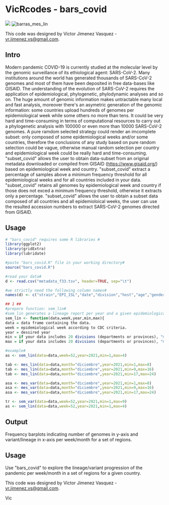 # VicRcodes - bars_covid

![](https://onlinelibrary.wiley.com/doi/10.1002/jmv.27261)
![barras_mes_lin](https://user-images.githubusercontent.com/89874227/150564002-35038c3f-f643-4194-863b-bc598fb6f363.jpg)

This code was designed by Victor Jimenez Vasquez - vr.jimenez.vs@gmail.com.
## Intro
Modern pandemic COVID-19 is currently studied at the molecular level by the genomic surveillance of its ethiological agent: SARS-CoV-2. Many institutions around the world has generated thousands of SARS-CoV-2 genomes and most of them have been deposited in free data-bases like GISAID. The understanding of the evolution of SARS-CoV-2 requires the application of epidemiological, phylogenetic, phylodynamic analyses and so on. The huge amount of genomic information makes untractable many local and fast analysis, moreover there's an asymetric generation of the genomic information: some countries upload hundreds of genomes per epidemiological week while some others no more than tens. It could be very hard and time-consuming in terms of computational resources to carry out a phylogenetic analysis with 100000 or even more than 10000 SARS-CoV-2 genomes. A pure ramdom selected strategy could render an imcomplete subset: only composed of some epidemiological weeks and/or some countries, therefore the conclusions of any study based on pure random selection could be vague, otherwise manual random selection per country and epidemiological week could be really hard and time-consuming. 
"subset_covid" allows the user to obtain data-subset from an original metadata downloaded or compiled from GISAID (https://www.gisaid.org/) based on epidemiological week and country. "subset_covid" extract a percentage of samples above a minimum frequency threshold for all epidemiological weeks and for all countries included in your data. "subset_covid" retains all genomes by epidemiological week and country if those does not exced a minimum frequency threshold, otherwise it extracts only a percentage. "subset_covid" allows the user to obtain a subset data composed of all countries and all epidemioloical weeks, the user can use the resulted accession numbers to extract SARS-CoV-2 genomes directed from GISAID.

## Usage 
```r
# "bars_covid" requires some R libraries #
library(ggplot2)
library(gridExtra)
library(lubridate)

#paste "bars_covid.R" file in your working directory#
source("bars_covid.R")

#read your data#
d <- read.csv("metadata_f33.tsv", header=TRUE, sep="\t")

#we strictly need the following column names#
names(d) <- c("strain","EPI_ISL","date","division","host","age","gender","pangolin_lineage","VOC.VOI")

## 1 ##
#prepare function: sem_lin#
#sem_lin generates a lineage report per year and a given epidemiological week for all divisions#
sem_lin <- function(data,week,year,min,max){
data = data frame containing the data. 
week = epidemiological week according to CDC criteria. 
year = dessired year 
min = if your data includes 20 divisions (departments or provinces), "min" argument specifies the first divion to plot, equals the minimun range of divisions to plot.   
max = if your data includes 20 divisions (departments or provinces), "max" argument specifies the last divions to plot, equals the maximum range of divisions to plot. 

#example#
as <- sem_lin(data=data,week=52,year=2021,min=1,max=4)

tab <- mes_lin(data=data,month="diciembre",year=2021,min=1,max=8)
tab <- mes_lin(data=data,month="diciembre",year=2021,min=9,max=16)
tab <- mes_lin(data=data,month="diciembre",year=2021,min=17,max=24)

asa <- mes_var(data=data,month="diciembre",year=2021,min=1,max=8)
asa <- mes_var(data=data,month="diciembre",year=2021,min=9,max=16)
asa <- mes_var(data=data,month="diciembre",year=2021,min=17,max=24)

tr <- sem_var(data=data,week=52,year=2021,min=1,max=9)
as <- sem_lin(data=data,week=52,year=2021,min=1,max=4) 

```
## Output
Frequency barplots indicating number of genomes in y-axis and variant/lineage in x-axis per week/month for a set of regions. 

## Usage
Use "bars_covid" to explore the lineage/variant progression of the pandemic per week/month in a set of regions for a given country.  

This code was designed by Victor Jimenez Vasquez - vr.jimenez.vs@gmail.com.

Vic

